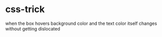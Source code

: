 # css-trick
when the box hovers background color and the text color itself changes without getting dislocated
